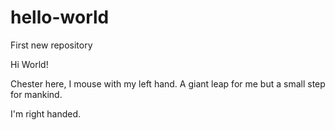 # hello-world
First new repository

Hi World!

Chester here, I mouse with my left hand.
A giant leap for me but a small step for mankind.

I'm right handed.

